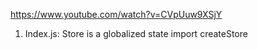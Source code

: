 
https://www.youtube.com/watch?v=CVpUuw9XSjY


1. Index.js:
Store is a globalized state
import createStore